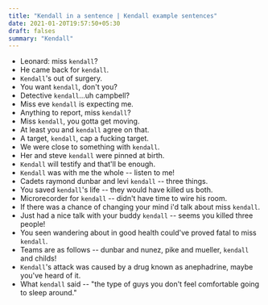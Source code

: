 ```yaml
---
title: "Kendall in a sentence | Kendall example sentences"
date: 2021-01-20T19:57:50+05:30
draft: falses
summary: "Kendall"
---
```

- Leonard: miss `kendall`?
- He came back for `kendall`.
- `Kendall`'s out of surgery.
- You want `kendall`, don't you?
- Detective `kendall`...uh campbell?
- Miss eve `kendall` is expecting me.
- Anything to report, miss `kendall`?
- Miss `kendall`, you gotta get moving.
- At least you and `kendall` agree on that.
- A target, `kendall`, cap a fucking target.
- We were close to something with `kendall`.
- Her and steve `kendall` were pinned at birth.
- `Kendall` will testify and that'll be enough.
- `Kendall` was with me the whole -- listen to me!
- Cadets raymond dunbar and levi `kendall` -- three things.
- You saved `kendall`'s life -- they would have killed us both.
- Microrecorder for `kendall` -- didn't have time to wire his room.
- If there was a chance of changing your mind i'd talk about miss `kendall`.
- Just had a nice talk with your buddy `kendall` -- seems you killed three people!
- You seen wandering about in good health could've proved fatal to miss `kendall`.
- Teams are as follows -- dunbar and nunez, pike and mueller, `kendall` and childs!
- `Kendall`'s attack was caused by a drug known as anephadrine, maybe you've heard of it.
- What `kendall` said -- "the type of guys you don't feel comfortable going to sleep around."
                 
